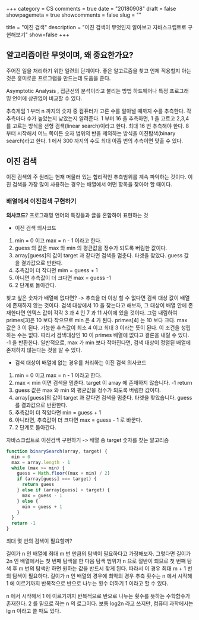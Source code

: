 +++
category = CS
comments = true
date = "20180908"
draft = false
showpagemeta = true
showcomments = false
slug = ""

title = "이진 검색"
description = "이진 검색이 무엇인지 알아보고 자바스크립트로 구현해보기"
show=false
+++

## 알고리즘이란 무엇이며, 왜 중요한가요?

주어진 일을 처리하기 위한 일련의 단계이다. 좋은 알고르즘을 찾고 언제 적용할지 아는 것은 흥미로운 프로그램을 만드는데 도움을 준다.

Asymptotic Analysis , 접근선의 분석이라고 불리는 방법
하드웨어나 특정 프로그래밍 언어에 상관없이 비교할 수 있다.

추측게임
1 부터 n 까지의 숫자 중 컴퓨터가 고른 수를 알아낼 때까지 수를 추측한다.
각 추측마다 수가 높았는지 낮았는지 알려준다.
1 부터 16 을 추측하면, 1 을 고르고 2,3,4 를 고르는 방식을 선형 검색(linear search)이라고 한다.
최대 16 번 추측해야 한다.
8 부터 시작해서 어느 쪽이든 숫자 범위의 반을 제외하는 방식을 이진탐색(binary search)라고 한다.
1 에서 300 까지의 수도 최대 아홉 번의 추측이면 맞출 수 있다.

## 이진 검색

이진 검색의 주 원리는 현재 머물러 있는 합리적인 추측범위를 계속 파악하는 것이다. 이진 검색을 가장 많이 사용하는 경우는 배열에서 어떤 항목을 찾아야 할 때이다.

### 배열에서 이진검색 구현하기

**의사코드**?
프로그래밍 언어의 특징들과 글을 혼합하여 표현하는 것

- 이진 검색 의사코드

1. min = 0 이고 max = n - 1 이라고 한다.
2. guess 의 값은 max 와 min 의 평균값을 정수가 되도록 버림한 값이다.
3. array[guess]의 값이 target 과 같다면 검색을 멈춘다. 타겟을 찾았다. guess 값을 결과값으로 반한다.
4. 추측값이 더 작다면 mim = guess + 1
5. 아니면 추측값이 더 크다면 max = guess -1
6. 2 단계로 돌아간다.

찾고 싶은 숫자가 배열에 없다면?
-> 추측을 더 이상 할 수 없다면 검색 대상 값이 배열에 존재하지 않는 것이다.
검색 대상에서 10 을 찾는다고 해보자, 그 대상이 배열 안에 존재한다면 인덱스 값이 각각 3 과 4 인 7 과 11 사이에 있을 것이다. 그럼 내림하여 primes[3]은 10 보다 작으므로 min 은 4 가 된다.
primes[4] 는 10 보다 크다. max 값은 3 이 된다. 가능한 추측값이 최소 4 이고 최대 3 이라는 뜻이 된다. 이 조건을 성립하는 수는 없다. 따라서 검색대상인 10 이 primes 배열에 없다고 결론을 내릴 수 있다. -1 을 반환한다.
일반적으로, max 가 min 보다 작아진다면, 검색 대상이 정렬된 배열에 존재하지 않는다는 것을 알 수 있다.

- 검색 대상이 배열에 없는 경우를 처리하는 이진 검색 의사코드

1. min = 0 이고 max = n - 1 이라고 한다.
2. max < min 이면 검색을 멈춘다. target 이 array 에 존재하지 않습니다. -1 return
3. guess 값은 max 와 min 의 평균값을 정수가 되도록 버림한 값이다.
4. array[guess]의 값이 target 과 같다면 검색을 멈춘다. 타겟을 찾았습니다. guess 를 결과값으로 반환한다.
5. 추측값이 더 작았다면 min = guess + 1
6. 아니라면, 추측값이 더 크다면 max = guess - 1 로 바꾼다.
7. 2 단계로 돌아간다.

자바스크립트로 이진검색 구현하기
-> 배열 중 target 숫자를 찾는 알고리즘

```js
function binarySearch(array, target) {
  min = 0
  max = array.length - 1
  while (max >= min) {
    guess = Math.floor((max + min) / 2)
    if (array[guess] === target) {
      return guess
    } else if (array[guess] > target) {
      max = guess - 1
    } else {
      min = guess + 1
    }
  }
  return -1
}
```

최대 몇 번의 검색이 필요할까?

길이가 n 인 배열에 최대 m 번 만큼의 탐색이 필요하다고 가정해보자.
그렇다면 길이가 2n 인 배열에서는 첫 번째 탐색을 한 다음 탐색 범위가 n 으로 절반이 되므로 첫 번째 탐색 후 m 번의 탐색만 하면 원하는 값을 반드시 찾게 된다. 따라서 이 경우 최대 m + 1 번의 탐색이 필요하다.
길이가 n 인 배열의 경우에 최악의 경우 추측 횟수는 n 에서 시작해 1 에 이르기까지 반복적으로 반으로 나누는 횟수 더하기 1 이라고 할 수 있다.

n 에서 시작해서 1 에 이르기까지 반복적으로 반으로 나누는 횟수를 뜻하는 수학함수가 존재한다.
2 를 밑으로 하는 n 의 로그이다. 보통 log2n 라고 쓰지만, 컴퓨터 과학에서는 lg n 이라고 쓸 때도 있다.
